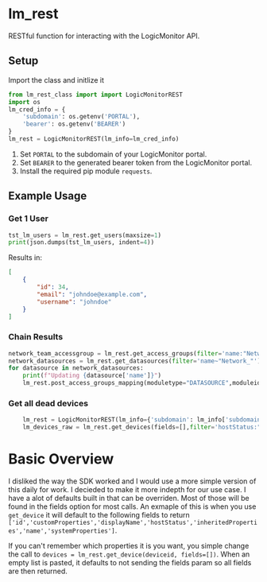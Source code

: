 # lm_rest
RESTful function for interacting with the LogicMonitor API.

## Setup
Import the class and initlize it
```python
from lm_rest_class import import LogicMonitorREST
import os
lm_cred_info = {
    'subdomain': os.getenv('PORTAL'),
    'bearer': os.getenv('BEARER')
}
lm_rest = LogicMonitorREST(lm_info=lm_cred_info)
```

1. Set `PORTAL` to the subdomain of your LogicMonitor portal.
2. Set `BEARER` to the generated bearer token from the LogicMonitor portal.
3. Install the required pip module `requests`.

## Example Usage
### Get 1 User

```python
tst_lm_users = lm_rest.get_users(maxsize=1)
print(json.dumps(tst_lm_users, indent=4))
```
Results in:
```json
[
    {
        "id": 34,
        "email": "johndoe@example.com",
        "username": "johndoe"
    }
]
```

### Chain Results
```python
network_team_accessgroup = lm_rest.get_access_groups(filter='name:"Network Team"')[0]['id']
network_datasources = lm_rest.get_datasources(filter='name~"Network_"')
for datasource in network_datasources:
    print(f"Updating {datasource['name']}")
    lm_rest.post_access_groups_mapping(moduletype="DATASOURCE",moduleid=datasource['id'],accessgroups=[network_team_accessgroup,1])
```

### Get all dead devices
```python
    lm_rest = LogicMonitorREST(lm_info={'subdomain': lm_info['subdomain'], 'bearer': lm_info['bearer_token']})
    lm_devices_raw = lm_rest.get_devices(fields=[],filter='hostStatus:"dead"')
```
# Basic Overview
I disliked the way the SDK worked and I would use a more simple version of this daily for work. I decieded to make it more indepth for our use case. I have a alot of defaults built in that can be overriden. Most of those will be found in the fields option for most calls. An exmaple of this is when you use `get_device` it will default to the following fields to return `['id','customProperties','displayName','hostStatus','inheritedProperties','name','systemProperties']`.


If you can't remember which properties it is you want, you simple change the call to `devices = lm_rest.get_device(deviceid, fields=[])`. When an empty list is pasted, it defaults to not sending the fields param so all fields are then returned.

